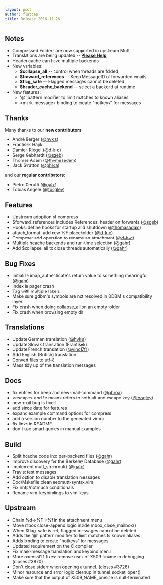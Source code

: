 ```yaml
---
layout: post
author: flatcap
title: Release 2016-11-26
---
```


## Notes

- Compressed Folders are now supported in upstream Mutt
- Translations are being updated -- [**Please Help**](https://www.neomutt.org/translate)
- Header cache can have multiple backends
- New variables:
  - **$collapse_all** -- control when threads are folded
  - **$forward_references** -- Keep MessageID of forwarded emails
  - **$flag_safe** -- Flagged messages cannot be deleted
  - **$header_cache_backend** -- select a backend at runtime
- New features:
  - '@' pattern modifier to limit matches to known aliases
  - \<mark-message\> binding to create "hotkeys" for messages

## Thanks

Many thanks to our **new contributors**:

- André Berger ([@hvkls](https://github.com/hvkls))
- František Hájik
- Damien Riegel ([@d-k-c](https://github.com/d-k-c))
- Serge Gebhardt ([@sgeb](https://github.com/sgeb))
- Thomas Adam ([@thomasadam](https://github.com/thomasadam))
- Jack Stratton ([@phroa](https://github.com/phroa))

and our **regular contributors**:

- Pietro Cerutti ([@gahr](https://github.com/gahr))
- Tobias Angele ([@toogley](https://github.com/toogley))

##  Features

- Upstream adoption of compress
- $forward_references includes References: header on forwards ([@sgeb](https://github.com/sgeb))
- Hooks: define hooks for startup and shutdown ([@thomasadam](https://github.com/thomasadam))
- attach_format: add new %F placeholder ([@d-k-c](https://github.com/d-k-c))
- Compose: add operation to rename an attachment ([@d-k-c](https://github.com/d-k-c))
- Multiple hcache backends and run-time selection ([@gahr](https://github.com/gahr))
- Add $collapse_all to close threads automatically ([@gahr](https://github.com/gahr))

##  Bug Fixes

- Initialize imap_authenticate's return value to something meaningful ([@gahr](https://github.com/gahr))
- Index in pager crash
- Tag with multiple labels
- Make sure gdbm's symbols are not resolved in QDBM's compatibility layer
- Fix crash when doing collapse_all on an empty folder
- Fix crash when browsing empty dir

##  Translations

- Update German translation ([@hvkls](https://github.com/hvkls))
- Update Slovak translation (František)
- Update French translation ([@vinc17fr](https://github.com/vinc17fr))
- Add English (British) translation
- Convert files to utf-8
- Mass tidy up of the translation messages

##  Docs

- fix entries for beep and new-mail-command ([@phroa](https://github.com/phroa))
- \<escape\> and \e means refers to both alt and escape key ([@toogley](https://github.com/toogley))
- new-mail bug is fixed
- add since date for features
- expand example command options for compress
- add a version number to the generated vimrc
- fix links in README
- don't use smart quotes in manual examples

##  Build

- Split hcache code into per-backend files ([@gahr](https://github.com/gahr))
- Improve discovery for the Berkeley Database ([@gahr](https://github.com/gahr))
- Implement mutt_strchrnul() ([@gahr](https://github.com/gahr))
- Travis: test messages
- Add option to disable translation messages
- Doc/Makefile clean neomutt-syntax.vim
- Fix nntp/notmuch conditionals
- Rename vim-keybindings to vim-keys

##  Upstream

- Chain %d->%F->%f in the attachment menu
- Move mbox close-append logic inside mbox_close_mailbox()
- When $flag_safe is set, flagged messages cannot be deleted
- Adds the '@' pattern modifier to limit matches to known aliases
- Adds <mark-message> binding to create "hotkeys" for messages
- Updated requirement on the C compiler
- Fix mark-message translation and keybind menu
- More openssl1.1 fixes: remove uses of X509->name in debugging. (closes #3870)
- Don't close stderr when opening a tunnel. (closes #3726)
- Minor resource and error logic cleanup in tunnel_socket_open()
- Make sure that the output of X509_NAME_oneline is null-terminated

